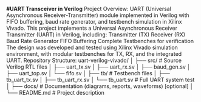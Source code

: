 **#UART Transceiver in Verilog**
Project Overview:
UART (Universal Asynchronous Receiver-Transmitter) module implemented in Verilog with FIFO buffering, baud rate generator, and testbench simulation in Xilinx Vivado.
This project implements a Universal Asynchronous Receiver Transmitter (UART) in Verilog, including:
Transmitter (TX)
Receiver (RX)
Baud Rate Generator
FIFO Buffering
Complete Testbenches for verification
The design was developed and tested using Xilinx Vivado simulation environment, with modular testbenches for TX, RX, and the integrated UART.
Repository Structure:
uart-verilog-vivado/
│
├── src/            # Source Verilog RTL files
│   ├── uart_tx.sv
│   ├── uart_rx.sv
│   ├── baud_gen.sv
│   ├── uart_top.sv
│   └── fifo.sv
│
├── tb/             # Testbench files
│   ├── tb_uart_tx.sv
│   ├── tb_uart_rx.sv
│   └── tb_uart.sv   # Full UART system test
│
├── docs/           # Documentation (diagrams, reports, waveforms) [optional]
│
└── README.md       # Project description
